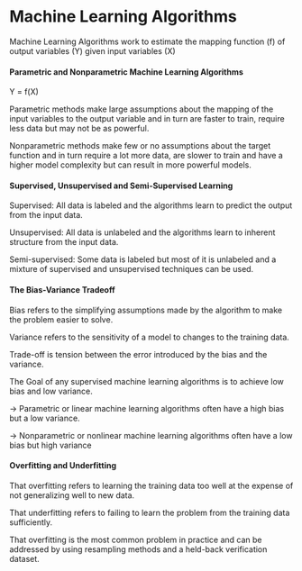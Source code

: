 # Machine Learning Algorithms

Machine Learning Algorithms work to estimate the mapping function (f) of output variables (Y) given input variables (X)

#### Parametric and Nonparametric Machine Learning Algorithms

Y = f(X)

Parametric methods make large assumptions about the mapping of the input variables to the output variable and in turn are faster to train, require less data but may not be as powerful.

Nonparametric methods make few or no assumptions about the target function and in turn require a lot more data, are slower to train and have a higher model complexity but can result in more powerful models.

#### Supervised, Unsupervised and Semi-Supervised Learning

Supervised: All data is labeled and the algorithms learn to predict the output from the input data.

Unsupervised: All data is unlabeled and the algorithms learn to inherent structure from the input data.

Semi-supervised: Some data is labeled but most of it is unlabeled and a mixture of supervised and unsupervised techniques can be used.

#### The Bias-Variance Tradeoff
Bias refers to the simplifying assumptions made by the algorithm to make the problem easier to solve.

Variance refers to the sensitivity of a model to changes to the training data.

Trade-off is tension between the error introduced by the bias and the variance.

The Goal of any supervised machine learning algorithms is to achieve low bias and low variance.

-> Parametric or linear machine learning algorithms often have a high bias but a low variance.

-> Nonparametric or nonlinear machine learning algorithms often have a low bias but high variance

#### Overfitting and Underfitting

That overfitting refers to learning the training data too well at the expense of not generalizing well to new data.

That underfitting refers to failing to learn the problem from the training data sufficiently.

That overfitting is the most common problem in practice and can be addressed by using resampling methods and a held-back verification dataset.
